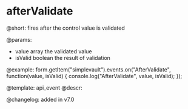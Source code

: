 afterValidate
=============

@short: fires after the control value is validated
 

@params:
- value       array  the validated value
- isValid     boolean     the result of validation


@example:
form.getItem("simplevault").events.on("AfterValidate", function(value, isValid) {
    console.log("AfterValidate", value, isValid);
});


@template: api_event
@descr:


@changelog: added in v7.0
